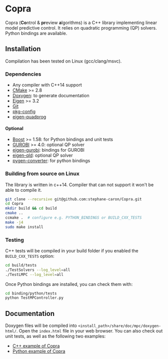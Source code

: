 # Copra

Copra (**Co**ntrol & **pr**eview **a**lgorithms) is a C++ library implementing
linear model predictive control. It relies on quadratic programming (QP)
solvers. Python bindings are available.

## Installation

Compilation has been tested on Linux (gcc/clang/msvc).

### Dependencies

* Any compiler with C++14 support
* [CMake](https://cmake.org) >= 2.8
* [Doxygen](http://www.stack.nl/~dimitri/doxygen/): to generate documentation
* [Eigen](http://eigen.tuxfamily.org/index.php?title=Main_Page) >= 3.2
* [Git](https://git-scm.com/)
* [pkg-config](https://www.freedesktop.org/wiki/Software/pkg-config/)
* [eigen-quadprog](https://github.com/vsamy/eigen-quadprog)

#### Optional

* [Boost](http://www.boost.org/doc/libs/1_58_0/more/getting_started/unix-variants.html) >= 1.58: for Python bindings and unit tests
* [GUROBI](http://www.gurobi.com/) >= 4.0: optional QP solver
* [eigen-gurobi](https://github.com/vsamy/eigen-gurobi): bindings for GUROBI
* [eigen-qld](https://github.com/jrl-umi3218/eigen-qld.git): optional QP solver
* [pygen-converter](https://github.com/vsamy/pygen-converter): for python bindings

### Building from source on Linux

The library is written in c++14. Compiler that can not support it won't be able to compile it.

```sh
git clone --recursive git@github.com:stephane-caron/Copra.git
cd Copra
mkdir build && cd build
cmake ..
ccmake .  # configure e.g. PYTHON_BINDINGS or BUILD_CXX_TESTS
make -j4
sudo make install
```

### Testing

C++ tests will be compiled in your build folder if you enabled the
``BUILD_CXX_TESTS`` option:

```sh
cd build/tests
./TestSolvers --log_level=all
./TestLMPC --log_level=all
```

Once Python bindings are installed, you can check them with:

```sh
cd binding/python/tests
python TestMPController.py
```

## Documentation

Doxygen files will be compiled into
``<install_path>/share/doc/mpc/doxygen-html/``. Open the `index.html` file in
your web browser. You can also check out unit tests, as well as the following
two examples:

- [C++ example of Copra](https://vsamy.github.io/en/blog/copra-example-cpp)
- [Python example of Copra](https://vsamy.github.io/en/blog/copra-example-python)

